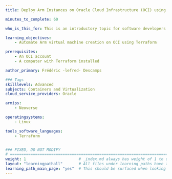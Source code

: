 ```yaml
---
title: Deploy Arm Instances on Oracle Cloud Infrastructure (OCI) using Terraform

minutes_to_complete: 60

who_is_this_for: This is an introductory topic for software developers who are new to deploying Arm instances on Oracle Cloud Infrastructure (OCI) using Terraform.

learning_objectives: 
    - Automate Arm virtual machine creation on OCI using Terraform

prerequisites:
    - An OCI account
    - A computer with Terraform installed

author_primary: Frédéric -lefred- Descamps

### Tags
skilllevels: Advanced
subjects: Containers and Virtualization
cloud_service_providers: Oracle

armips:
    - Neoverse

operatingsystems:
    - Linux

tools_software_languages:
    - Terraform


### FIXED, DO NOT MODIFY
# ================================================================================
weight: 1                       # _index.md always has weight of 1 to order correctly
layout: "learningpathall"       # All files under learning paths have this same wrapper
learning_path_main_page: "yes"  # This should be surfaced when looking for related content. Only set for _index.md of learning path content.
---
```

